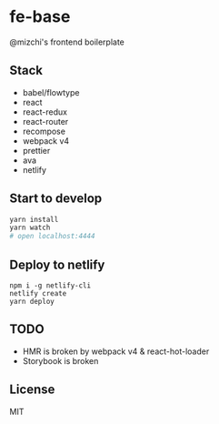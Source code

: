# fe-base

@mizchi's frontend boilerplate

## Stack

* babel/flowtype
* react
* react-redux
* react-router
* recompose
* webpack v4
* prettier
* ava
* netlify

## Start to develop

```sh
yarn install
yarn watch
# open localhost:4444
```

## Deploy to netlify

```
npm i -g netlify-cli
netlify create
yarn deploy
```

## TODO

* HMR is broken by webpack v4 & react-hot-loader
* Storybook is broken

## License

MIT
